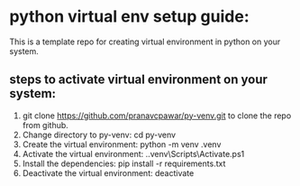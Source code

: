 # python virtual env setup guide:
This is a template repo for creating virtual environment in python on your system.

## steps to activate virtual environment on your system:
1. git clone https://github.com/pranavcpawar/py-venv.git to clone the repo from github.
2. Change directory to py-venv: cd py-venv
3. Create the virtual environment: python -m venv .venv
4. Activate the virtual environment: .\.venv\Scripts\Activate.ps1
5. Install the dependencies: pip install -r requirements.txt
6. Deactivate the virtual environment: deactivate 